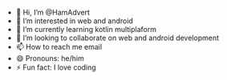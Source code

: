 - 👋 Hi, I’m @HamAdvert
- 👀 I’m interested in web and android
- 🌱 I’m currently learning kotlin multiplaform
- 💞️ I’m looking to collaborate on web and android development
- 📫 How to reach me email
- 😄 Pronouns: he/him
- ⚡ Fun fact: I love coding

<!---
HamAdvert/HamAdvert is a ✨ special ✨ repository because its `README.md` (this file) appears on your GitHub profile.
You can click the Preview link to take a look at your changes.
--->

